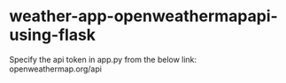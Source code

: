 # weather-app-openweathermapapi-using-flask

Specify the api token in app.py from the below link:
openweathermap.org/api

